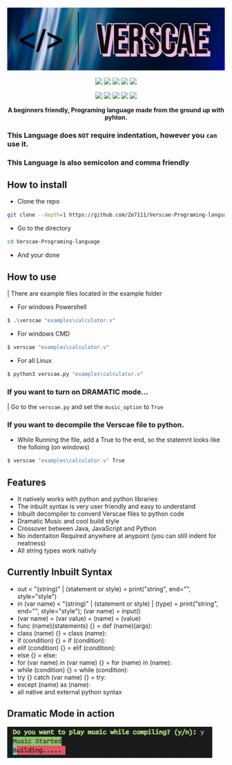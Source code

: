 <p align="center">
  <img src="images/logo.png">
</p>

<p align="center">
  <img src="https://img.shields.io/badge/Version-2.4.5-green?style=for-the-badge">
  <img src="https://img.shields.io/github/license/Ze7111/Verscae-Programing-language?style=for-the-badge">
  <img src="https://img.shields.io/github/stars/Ze7111/Verscae-Programing-language?style=for-the-badge">
  <img src="https://img.shields.io/github/issues/Ze7111/Verscae-Programing-language?color=red&style=for-the-badge">
  <img src="https://img.shields.io/github/forks/Ze7111/Verscae-Programing-language?color=teal&style=for-the-badge">
</p>

<p align="center">
  <img src="https://img.shields.io/badge/Author-Ze7111-blue?style=flat-square">
  <img src="https://img.shields.io/badge/Open%20Source-Yes-darkgreen?style=flat-square">
  <img src="https://img.shields.io/badge/Maintained%3F-Maybe-yellow?style=flat-square">
  <img src="https://img.shields.io/badge/Written%20In-Pyhton-darkcyan?style=flat-square">
  <img src="https://hits.seeyoufarm.com/api/count/incr/badge.svg?url=https%3A%2F%2Fgithub.com%2FZe7111%2FVerscae-Programing-language&title=Visitors&edge_flat=false"/></a>
</p>

<p align="center"><b>A beginners friendly, Programing language made from the ground up with pyhton.</b></p>

### This Language does ```NOT``` require indentation, however you ```can``` use it.
### This Language is also semicolon and comma friendly

## How to install
- Clone the repo
```bash
git clone --depth=1 https://github.com/Ze7111/Verscae-Programing-language.git
```
- Go to the directory
```bash
cd Verscae-Programing-language
```
- And your done

## How to use
| There are example files located in the example folder
- For windows Powershell
```sh
$ .\verscae "examples\calculator.v"
```
- For windows CMD
```bat
$ verscae "examples\calculator.v"
```
- For all Linux
```bash
$ python3 verscae.py "examples\calculator.v"
```

### If you want to turn on DRAMATIC mode...
| Go to the ```verscae.py``` and set the ```music_option``` to ``` True ```

### If you want to decompile the Verscae file to python.
- While Running the file, add a True to the end, so the statemnt looks like the folloing (on windows)
```bat
$ verscae "examples\calculator.v" True
```

## Features
- It natively works with python and python libraries
- The inbuilt syntax is very user friendly and easy to understand
- Inbuilt decompiler to converd Verscae files to python code
- Dramatic Music and cool build style
- Crossover between Java, JavaScript and Python
- No indentaiton Required anywhere at anypoint (you can still indent for neatness)
- All string types work nativly

## Currently Inbuilt Syntax
- out < "(string)" | (statement or style) = print("string", end="", style="style")
- in (var name) < "(string)" | (statement or style) | (type) = print("string", end="", style="style"); (var name) = input()
- (var name) = (var value) = (name) = (value)
- func (name)(statements) {}  = def (name)(args):
- class (name) {} = class (name):
- if (condition) {} = if (condition):
- elif (condition) {} = elif (condition):
- else {} = else:
- for (var name) in (var name) {} = for (name) in (name):
- while (condition) {} = while (condition):
- try {} catch (var name) {} = try:
- except (name) as (name):
- all native and external python syntax

## Dramatic Mode in action
![image](images/Picture1.png)
